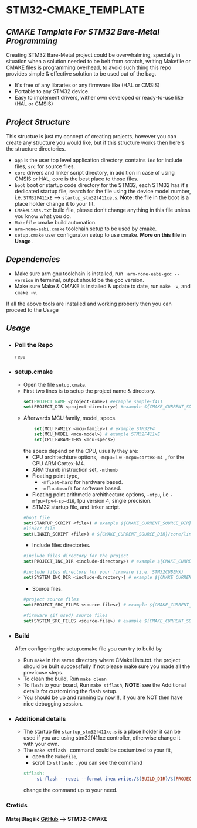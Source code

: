 # STM32-CMAKE_TEMPLATE
## _CMAKE Tamplate For STM32 Bare-Metal Programming_


Creating STM32 Bare-Metal project could be overwhalming, specially in situation when a solution needed to be belt from scratch, writing Makefile or CMAKE files is programming overhead, to avoid such thing this repo provides simple & effective solution to be used out of the bag. 
- It's free of any libraries or any firmware like (HAL or CMSIS)
- Portable to any STM32 device.
- Easy to implement drivers, wither own developed or ready-to-use like (HAL or CMSIS)



## _Project Structure_
This structue is just my concept of creating projects, however you can create any structure you would like, but if this structure works then here's the structure directories.
- ```app``` is the user top level application directory, contains ```inc``` for include files, ```src``` for source files.
- ```core``` drivers and linker script directory, in addition in case of using CMSIS or HAL, core is the best place to those files.
- ```boot``` boot or startup code directory for the STM32, each STM32 has it's dedicated startup file, search for the file using the device model number, i.e. ```STM32F411xE``` --> ```startup_stm32f411xe.s```. **Note:** the file in the boot is a place holder change it to your fit.
- ```CMakeLists.txt``` build file, please don't change anything in this file unless you know what you do.
- ```Makefile``` cmake build automation.
- ```arm-none-eabi.cmake``` toolchain setup to be used by cmake.
- ```setup.cmake``` user configuraton setup to use cmake. **More on this file in Usage** .

## _Dependencies_
- Make sure arm gnu toolchain is installed, run ``` arm-none-eabi-gcc --version``` in terminal, output should be the gcc version.
- Make sure Make & CMAKE is installed & update to date, run ```make -v```, and ```cmake -v```.

If all the above tools are installed and working proberly then you can proceed to the Usage

## _Usage_

-  ### **Poll the Repo**
    ```repo```
- ### **setup.cmake**
    - Open the file ```setup.cmake```.
    - First two lines is to setup the project name & directory. 
        ``` cmake
        set(PROJECT_NAME <project-name>) #example sample-f411
        set(PROJECT_DIR <project-directory>) #example ${CMAKE_CURRENT_SOURCE_DIR}/app
        ```
    - Afterwards MCU family, model, specs.
        ```cmake
            set(MCU_FAMILY <mcu-family>) # example STM32F4
            set(MCU_MODEL <mcu-model>) # example STM32F411xE
            set(CPU_PARAMETERS <mcu-specs>) 
        ```
        the specs depend on the CPU, usually they are:
        - CPU architechture options, ```-mcpu=``` i.e  ```-mcpu=cortex-m4 ```, for the CPU ARM Cortex-M4.
        - ARM thumb instruction set, ```-mthumb```
        - Floating point type, 
            - ```-mfloat=hard``` for hardware based. 
            - ```-mfloat=soft``` for software based. 
        - Floating point arithmetic archithecture options, ```-mfpu```, i.e ```-mfpu=fpv4-sp-d16```, fpu version 4, single precision.
        - STM32 startup file, and linker script.
        ```cmake
        #boot file
        set(STARTUP_SCRIPT <file>) # example ${CMAKE_CURRENT_SOURCE_DIR}/boot/startup_stm32f411xe.s
        #linker file
        set(LINKER_SCRIPT <file>) # ${CMAKE_CURRENT_SOURCE_DIR}/core/linker/STM32F411CEUx_FLASH.ld
        ```
        - Include files directories.
        ```cmake
        #include files directory for the project 
        set(PROJECT_INC_DIR <include-directory>) # example ${CMAKE_CURRENT_SOURCE_DIR}/app/inc
        
        #include files directory for your firmware (i.e. STM32CUBEMX) 
        set(SYSTEM_INC_DIR <include-directory>) # example ${CMAKE_CURRENT_SOURCE_DIR}/core/drivers/inc 
        ```
        - Source files.
        ```cmake
        #project source files 
        set(PROJECT_SRC_FILES <source-files>) # example ${CMAKE_CURRENT_SOURCE_DIR}/app/*.c

        #firmware (if used) source files
        set(SYSTEM_SRC_FILES <source-file>) # example ${CMAKE_CURRENT_SOURCE_DIR}/core/drivers/src/*.c
        ```
- ### **Build**
    After configering the setup.cmake file you can try to build by
    - Run ```make``` in the same directory where CMakeLists.txt.
    the project should be built successfully if not please make sure you made all the previouse steps.
    - To clean the build, Run ```make clean```
    - To flash to your board, Run ```make stflash```, **NOTE:** see the Additional details for customizing the flash setup.
    - You should be up and running by now!!!, if you are NOT then have nice debugging session.

- ### **Additional details** 
    - The startup file ```startup_stm32f411xe.s``` is a place holder it can be used if you are using stm32f411xe controller, otherwise change it with your own.
    - The ```make stflash ``` command could be costumized to your fit, 
        -  open the ```Makefile```, 
        -  scroll to ```stflash:``` , you can see the command 
        ``` Makefile
        stflash:
            -st-flash --reset --format ihex write./${BUILD_DIR}/${PROJECT_NAME}.hex
        ```
         change the command up to your need.

### Cretids
#### Matej Blagšič [GitHub](https://github.com/prtzl/stm32-cmake) --> STM32-CMAKE


